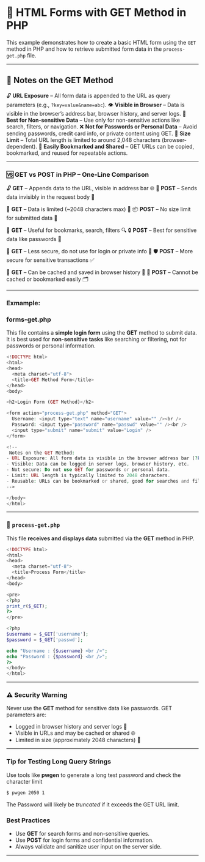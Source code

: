 
# 📘 HTML Forms with GET Method in PHP
This example demonstrates how to create a basic HTML form using the `GET` method in PHP and how to retrieve submitted form data in the `process-get.php` file.

---

## 📝 Notes on the GET Method

🔓 **URL Exposure** – All form data is appended to the URL as query parameters (e.g., `?key=value&name=abc`).
👁️ **Visible in Browser** – Data is visible in the browser’s address bar, browser history, and server logs.
🔸 **Best for Non-sensitive Data** – Use only for non-sensitive actions like search, filters, or navigation.
❌ **Not for Passwords or Personal Data** – Avoid sending passwords, credit card info, or private content using GET.
📏 **Size Limit** – Total URL length is limited to around 2,048 characters (browser-dependent).
🔁 **Easily Bookmarked and Shared** – GET URLs can be copied, bookmarked, and reused for repeatable actions.

---

### 🆚 GET vs POST in PHP – One-Line Comparison

🔓 **GET** – Appends data to the URL, visible in address bar 🌐
🔐 **POST** – Sends data invisibly in the request body 📩

🧾 **GET** – Data is limited (\~2048 characters max) 📏
📦 **POST** – No size limit for submitted data 🧳

📌 **GET** – Useful for bookmarks, search, filters 🔍
🔒 **POST** – Best for sensitive data like passwords 🔑

🧠 **GET** – Less secure, do not use for login or private info 🚫
🛡️ **POST** – More secure for sensitive transactions ✅

🧰 **GET** – Can be cached and saved in browser history 🧠
🧼 **POST** – Cannot be cached or bookmarked easily 🗂️

---

### Exmample:
### forms-get.php

This file contains a **simple login form** using the **GET** method to submit data. It is best used for **non-sensitive tasks** like searching or filtering, not for passwords or personal information.


```php
<!DOCTYPE html>
<html>
<head>
  <meta charset="utf-8">
  <title>GET Method Form</title>
</head>
<body>

<h2>Login Form (GET Method)</h2>

<form action="process-get.php" method="GET">
  Username: <input type="text" name="username" value="" /><br />
  Password: <input type="password" name="passwd" value="" /><br />
  <input type="submit" name="submit" value="Login" />
</form>

<!--
 Notes on the GET Method:
- URL Exposure: All form data is visible in the browser address bar (?key=value).
- Visible: Data can be logged in server logs, browser history, etc.
- Not secure: Do not use GET for passwords or personal data.
- Limit: URL length is typically limited to 2048 characters.
- Reusable: URLs can be bookmarked or shared, good for searches and filters.
-->

</body>
</html>

```
---
### 📄 `process-get.php`

This file **receives and displays data** submitted via the **GET** method in PHP.

```php
<!DOCTYPE html>
<html>
<head>
  <meta charset="utf-8">
  <title>Process Form</title>
</head>
<body>

<pre>
<?php
print_r($_GET);
?>
</pre>

<?php
$username = $_GET['username'];
$password = $_GET['passwd'];

echo "Username : {$username} <br />";
echo "Password : {$password} <br />";
?>
</body>
</html>
```
---
### ⚠️ Security Warning
Never use the **GET** method for sensitive data like passwords. GET parameters are:
- Logged in browser history and server logs 📜
- Visible in URLs and may be cached or shared 🌐
- Limited in size (approximately 2048 characters) 📏
---


### Tip for Testing Long Query Strings
Use tools like **pwgen** to generate a long test password and check the character limit 
```bash
$ pwgen 2050 1
```
The Password will likely be *truncated* if it exceeds the GET URL limit.

### Best Practices
- Use **GET** for search forms and non-sensitive queries.
- Use **POST** for login forms and confidential information.
- Always validate and sanitize user input on the server side.

---


